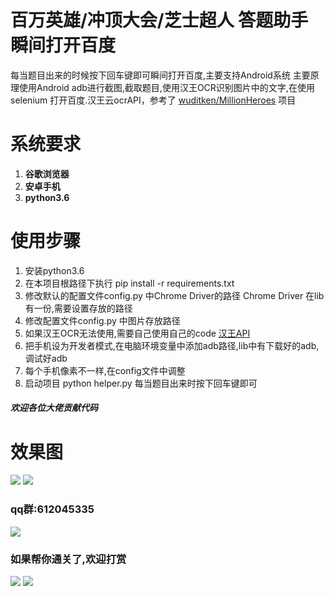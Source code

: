 # 百万英雄/冲顶大会/芝士超人 答题助手 瞬间打开百度
 每当题目出来的时候按下回车键即可瞬间打开百度,主要支持Android系统
 主要原理使用Android adb进行截图,截取题目,使用汉王OCR识别图片中的文字,在使用selenium
 打开百度.汉王云ocrAPI，参考了 [wuditken/MillionHeroes](https://github.com/wuditken/MillionHeroes) 项目

# 系统要求
1. **谷歌浏览器**
2. **安卓手机**
3. **python3.6**

# 使用步骤
1. 安装python3.6
2. 在本项目根路径下执行 pip install -r requirements.txt
3. 修改默认的配置文件config.py 中Chrome Driver的路径
 Chrome Driver 在lib有一份,需要设置存放的路径
4. 修改配置文件config.py 中图片存放路径
5. 如果汉王OCR无法使用,需要自己使用自己的code [汉王API](https://market.aliyun.com/products/57124001/cmapi011523.html?spm=5176.730005.0.0.B1mZNd#sku=yuncode552300000)
6. 把手机设为开发者模式,在电脑环境变量中添加adb路径,lib中有下载好的adb,调试好adb
7. 每个手机像素不一样,在config文件中调整
7. 启动项目 python helper.py 每当题目出来时按下回车键即可   

#####  欢迎各位大佬贡献代码 

# 效果图
![](https://github.com/idealspark/ZhiShiWenDa-Helper/blob/master/image/xiaoguo1.png)
![](https://github.com/idealspark/ZhiShiWenDa-Helper/blob/master/image/xiaoguo2.png)

### qq群:612045335
![](https://github.com/idealspark/ZhiShiWenDa-Helper/blob/master/image/qun.png)


### 如果帮你通关了,欢迎打赏
![](https://github.com/idealspark/ZhiShiWenDa-Helper/blob/master/image/zhifubao.png)
![](https://github.com/idealspark/ZhiShiWenDa-Helper/blob/master/image/weixin.png)

